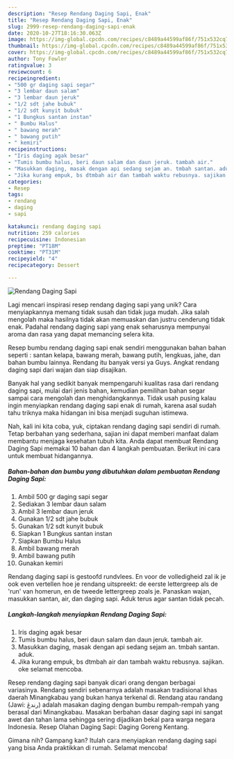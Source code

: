 ```yaml
---
description: "Resep Rendang Daging Sapi, Enak"
title: "Resep Rendang Daging Sapi, Enak"
slug: 2999-resep-rendang-daging-sapi-enak
date: 2020-10-27T18:16:30.063Z
image: https://img-global.cpcdn.com/recipes/c8489a44599af86f/751x532cq70/rendang-daging-sapi-foto-resep-utama.jpg
thumbnail: https://img-global.cpcdn.com/recipes/c8489a44599af86f/751x532cq70/rendang-daging-sapi-foto-resep-utama.jpg
cover: https://img-global.cpcdn.com/recipes/c8489a44599af86f/751x532cq70/rendang-daging-sapi-foto-resep-utama.jpg
author: Tony Fowler
ratingvalue: 3
reviewcount: 6
recipeingredient:
- "500 gr daging sapi segar"
- "3 lembar daun salam"
- "3 lembar daun jeruk"
- "1/2 sdt jahe bubuk"
- "1/2 sdt kunyit bubuk"
- "1 Bungkus santan instan"
- " Bumbu Halus"
- " bawang merah"
- " bawang putih"
- " kemiri"
recipeinstructions:
- "Iris daging agak besar"
- "Tumis bumbu halus, beri daun salam dan daun jeruk. tambah air."
- "Masukkan daging, masak dengan api sedang sejam an. tmbah santan. aduk."
- "Jika kurang empuk, bs dtmbah air dan tambah waktu rebusnya. sajikan. oke selamat mencoba."
categories:
- Resep
tags:
- rendang
- daging
- sapi

katakunci: rendang daging sapi 
nutrition: 259 calories
recipecuisine: Indonesian
preptime: "PT18M"
cooktime: "PT31M"
recipeyield: "4"
recipecategory: Dessert

---
```



![Rendang Daging Sapi](https://img-global.cpcdn.com/recipes/c8489a44599af86f/751x532cq70/rendang-daging-sapi-foto-resep-utama.jpg)

Lagi mencari inspirasi resep rendang daging sapi yang unik? Cara menyiapkannya memang tidak susah dan tidak juga mudah. Jika salah mengolah maka hasilnya tidak akan memuaskan dan justru cenderung tidak enak. Padahal rendang daging sapi yang enak seharusnya mempunyai aroma dan rasa yang dapat memancing selera kita.

Resep bumbu rendang daging sapi enak sendiri menggunakan bahan bahan seperti : santan kelapa, bawang merah, bawang putih, lengkuas, jahe, dan bahan bumbu lainnya. Rendang itu banyak versi ya Guys. Angkat rendang daging sapi dari wajan dan siap disajikan.

Banyak hal yang sedikit banyak mempengaruhi kualitas rasa dari rendang daging sapi, mulai dari jenis bahan, kemudian pemilihan bahan segar sampai cara mengolah dan menghidangkannya. Tidak usah pusing kalau ingin menyiapkan rendang daging sapi enak di rumah, karena asal sudah tahu triknya maka hidangan ini bisa menjadi suguhan istimewa.


Nah, kali ini kita coba, yuk, ciptakan rendang daging sapi sendiri di rumah. Tetap berbahan yang sederhana, sajian ini dapat memberi manfaat dalam membantu menjaga kesehatan tubuh kita. Anda dapat membuat Rendang Daging Sapi memakai 10 bahan dan 4 langkah pembuatan. Berikut ini cara untuk membuat hidangannya.

<!--inarticleads1-->

##### Bahan-bahan dan bumbu yang dibutuhkan dalam pembuatan Rendang Daging Sapi:

1. Ambil 500 gr daging sapi segar
1. Sediakan 3 lembar daun salam
1. Ambil 3 lembar daun jeruk
1. Gunakan 1/2 sdt jahe bubuk
1. Gunakan 1/2 sdt kunyit bubuk
1. Siapkan 1 Bungkus santan instan
1. Siapkan  Bumbu Halus
1. Ambil  bawang merah
1. Ambil  bawang putih
1. Gunakan  kemiri


Rendang daging sapi is gestoofd rundvlees. En voor de volledigheid zal ik je ook even vertellen hoe je rendang uitspreekt: de eerste lettergreep als de &#39;run&#39; van homerun, en de tweede lettergreep zoals je. Panaskan wajan, masukkan santan, air, dan daging sapi. Aduk terus agar santan tidak pecah. 

<!--inarticleads2-->

##### Langkah-langkah menyiapkan Rendang Daging Sapi:

1. Iris daging agak besar
1. Tumis bumbu halus, beri daun salam dan daun jeruk. tambah air.
1. Masukkan daging, masak dengan api sedang sejam an. tmbah santan. aduk.
1. Jika kurang empuk, bs dtmbah air dan tambah waktu rebusnya. sajikan. oke selamat mencoba.


Resep rendang daging sapi banyak dicari orang dengan berbagai variasinya. Rendang sendiri sebenarnya adalah masakan tradisional khas daerah Minangkabau yang bukan hanya terkenal di. Rendang atau randang (Jawi: رندڠ) adalah masakan daging dengan bumbu rempah-rempah yang berasal dari Minangkabau. Masakan berbahan dasar daging sapi ini sangat awet dan tahan lama sehingga sering dijadikan bekal para warga negara Indonesia. Resep Olahan Daging Sapi: Daging Goreng Kentang. 

Gimana nih? Gampang kan? Itulah cara menyiapkan rendang daging sapi yang bisa Anda praktikkan di rumah. Selamat mencoba!
